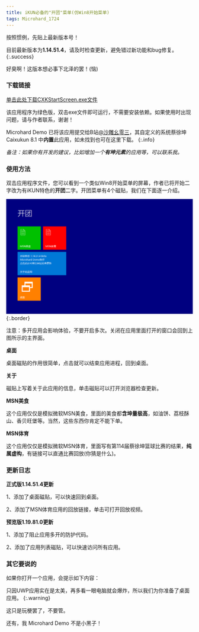 ```yaml
---
title: iKUN必备的"开团"菜单(仿Win8开始菜单)
tags: Microhard_1724
---
```


按照惯例，先贴上最新版本号！

目前最新版本为**1.14.51.4**，请及时检查更新，避免错过新功能和bug修复。
{:.success}

好臭啊！这版本想必事下北泽的罢！(恼)

### 下载链接

[单击此处下载CXKStartScreen.exe文件](/CXKStartScreen.exe)

该应用程序为绿色版，双击exe文件即可运行，不需要安装依赖。如果使用时出现问题，请与作者联系，谢谢！

Microhard Demo 已将该应用提交给B站[@沙雕幺零三](https://space.bilibili.com/1014355041)，其自定义的系统蔡徐坤 Caixukun 8.1 中**内置**此应用，如未找到也可在这里下载。
{:.info}

*备注：如果你有开发的建议，比如增加一个**有坤元素**的应用等，可以联系我。*

### 使用方法

双击应用程序文件，您可以看到一个类似Win8开始菜单的屏幕，作者已将开始二字改为有iKUN特色的**开团**二字。开团菜单有4个磁贴，我们在下面逐一介绍。

![image](/1.png){:.border}

注意：多开应用会影响体验，不要开启多次。关闭在应用里面打开的窗口会回到上图所示的主界面。

**桌面**

桌面磁贴的作用很简单，点击就可以结束应用进程，回到桌面。

**关于**

磁贴上写着关于此应用的信息，单击磁贴可以打开浏览器检查更新。

**MSN美食**

这个应用仅仅是模拟微软MSN美食，里面的美食都**含坤量极高**，如油饼、荔枝酥山、香贝旺堡等。当然，这些东西你肯定不能下单。

**MSN体育**

这个应用仅仅是模拟微软MSN体育，里面写有第114届蔡徐坤篮球比赛的结果，**纯属虚构**，有链接可以直通比赛回放(你猜是什么)。

### 更新日志

**正式版1.14.51.4更新**

1、添加了桌面磁贴，可以快速回到桌面。

2、添加了MSN体育应用的回放链接，单击可打开回放视频。

**预览版1.19.81.0更新**

1、添加了阻止应用多开的防护代码。

2、添加了应用列表磁贴，可以快速访问所有应用。

### 其它要说的

如果你打开一个应用，会提示如下内容：

只因UWP应用实在是太美，再多看一眼电脑就会爆炸，所以我们为你准备了桌面应用。
{:.warning}

这只是玩梗罢了，不要管。

还有，我 Microhard Demo 不是小黑子！
